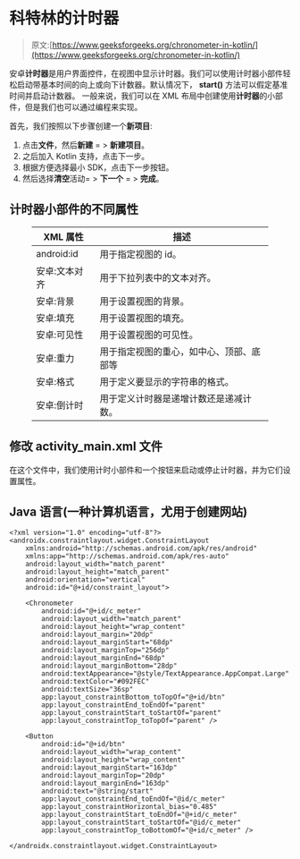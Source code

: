 # 科特林的计时器

> 原文:[https://www.geeksforgeeks.org/chronometer-in-kotlin/](https://www.geeksforgeeks.org/chronometer-in-kotlin/)

安卓**计时器**是用户界面控件，在视图中显示计时器。我们可以使用计时器小部件轻松启动带基本时间的向上或向下计数器。默认情况下， **start()** 方法可以假定基准时间并启动计数器。
一般来说，我们可以在 XML 布局中创建使用**计时器**的小部件，但是我们也可以通过编程来实现。

首先，我们按照以下步骤创建一个**新项目**:

1.  点击**文件**，然后**新建** = > **新建项目**。
2.  之后加入 Kotlin 支持，点击下一步。
3.  根据方便选择最小 SDK，点击下一步按钮。
4.  然后选择**清空**活动= > **下一个** = > **完成**。

## 计时器小部件的不同属性

<figure class="table">

| XML 属性 | 描述 |
| --- | --- |
| android:id | 用于指定视图的 id。 |
| 安卓:文本对齐 | 用于下拉列表中的文本对齐。 |
| 安卓:背景 | 用于设置视图的背景。 |
| 安卓:填充 | 用于设置视图的填充。 |
| 安卓:可见性 | 用于设置视图的可见性。 |
| 安卓:重力 | 用于指定视图的重心，如中心、顶部、底部等 |
| 安卓:格式 | 用于定义要显示的字符串的格式。 |
| 安卓:倒计时 | 用于定义计时器是递增计数还是递减计数。 |

</figure>

## 修改 activity_main.xml 文件

在这个文件中，我们使用计时小部件和一个按钮来启动或停止计时器，并为它们设置属性。

## Java 语言(一种计算机语言，尤用于创建网站)

```
<?xml version="1.0" encoding="utf-8"?>
<androidx.constraintlayout.widget.ConstraintLayout
    xmlns:android="http://schemas.android.com/apk/res/android"
    xmlns:app="http://schemas.android.com/apk/res-auto"
    android:layout_width="match_parent"
    android:layout_height="match_parent"
    android:orientation="vertical"
    android:id="@+id/constraint_layout">

    <Chronometer
        android:id="@+id/c_meter"
        android:layout_width="match_parent"
        android:layout_height="wrap_content"
        android:layout_margin="20dp"
        android:layout_marginStart="68dp"
        android:layout_marginTop="256dp"
        android:layout_marginEnd="68dp"
        android:layout_marginBottom="28dp"
        android:textAppearance="@style/TextAppearance.AppCompat.Large"
        android:textColor="#092FEC"
        android:textSize="36sp"
        app:layout_constraintBottom_toTopOf="@+id/btn"
        app:layout_constraintEnd_toEndOf="parent"
        app:layout_constraintStart_toStartOf="parent"
        app:layout_constraintTop_toTopOf="parent" />

    <Button
        android:id="@+id/btn"
        android:layout_width="wrap_content"
        android:layout_height="wrap_content"
        android:layout_marginStart="163dp"
        android:layout_marginTop="20dp"
        android:layout_marginEnd="163dp"
        android:text="@string/start"
        app:layout_constraintEnd_toEndOf="@id/c_meter"
        app:layout_constraintHorizontal_bias="0.485"
        app:layout_constraintStart_toEndOf="@+id/c_meter"
        app:layout_constraintStart_toStartOf="@id/c_meter"
        app:layout_constraintTop_toBottomOf="@+id/c_meter" />

</androidx.constraintlayout.widget.ConstraintLayout>
```